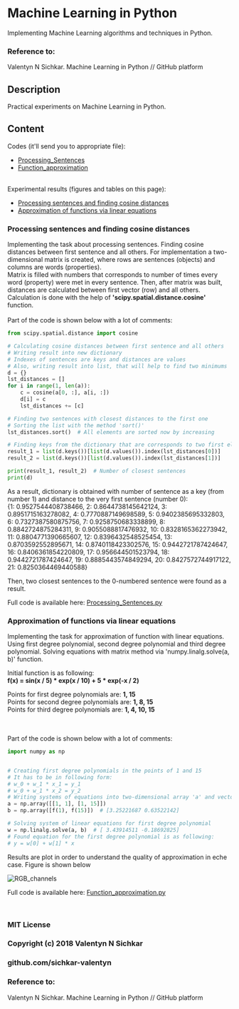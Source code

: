 # Machine Learning in Python
Implementing Machine Learning algorithms and techniques in Python.

### Reference to:
Valentyn N Sichkar. Machine Learning in Python // GitHub platform

## Description
Practical experiments on Machine Learning in Python.

## Content
Codes (it'll send you to appropriate file):
* [Processing_Sentences](https://github.com/sichkar-valentyn/Machine_Learning_in_Python/tree/master/Codes/Processing_Sentences.py)
* [Function_approximation](https://github.com/sichkar-valentyn/Machine_Learning_in_Python/tree/master/Codes/Function_approximation.py)

<br/>
Experimental results (figures and tables on this page):

* <a href="#Processing sentences and finding cosine distances">Processing sentences and finding cosine distances</a>
* <a href="#Approximation of functions via linear equations">Approximation of functions via linear equations</a>

### <a name="Processing sentences and finding cosine distances">Processing sentences and finding cosine distances</a>
Implementing the task about processing sentences. Finding cosine distances between first sentence and all others. For implementation a two-dimensional matrix is created, where rows are sentences (objects) and columns are words (properties).
<br/>Matrix is filled with numbers that corresponds to number of times every word (property) were met in every sentence. Then, after matrix was built, distances are calculated between first vector (row) and all others. Calculation is done with the help of **'scipy.spatial.distance.cosine'** function.
<br/><br/>Part of the code is shown below with a lot of comments:

```py
from scipy.spatial.distance import cosine

# Calculating cosine distances between first sentence and all others
# Writing result into new dictionary
# Indexes of sentences are keys and distances are values
# Also, writing result into list, that will help to find two minimums
d = {}
lst_distances = []
for i in range(1, len(a)):
    c = cosine(a[0, :], a[i, :])
    d[i] = c
    lst_distances += [c]

# Finding two sentences with closest distances to the first one
# Sorting the list with the method 'sort()'
lst_distances.sort()  # All elements are sorted now by increasing

# Finding keys from the dictionary that are corresponds to two first elements from the list
result_1 = list(d.keys())[list(d.values()).index(lst_distances[0])]
result_2 = list(d.keys())[list(d.values()).index(lst_distances[1])]

print(result_1, result_2)  # Number of closest sentences
print(d)

```

As a result, dictionary is obtained with number of sentence as a key (from number 1) and distance to the very first sentence (number 0):
<br/>{1: 0.9527544408738466, 2: 0.8644738145642124, 3: 0.8951715163278082, 4: 0.7770887149698589, 5: 0.9402385695332803, 6: 0.7327387580875756, 7: 0.9258750683338899, 8: 0.8842724875284311, 9: 0.9055088817476932, 10: 0.8328165362273942, 11: 0.8804771390665607, 12: 0.8396432548525454, 13: 0.8703592552895671, 14: 0.8740118423302576, 15: 0.9442721787424647, 16: 0.8406361854220809, 17: 0.956644501523794, 18: 0.9442721787424647, 19: 0.8885443574849294, 20: 0.8427572744917122, 21: 0.8250364469440588}

Then, two closest sentences to the 0-numbered sentence were found as a result.

Full code is available here: [Processing_Sentences.py](https://github.com/sichkar-valentyn/Machine_Learning_in_Python/tree/master/Codes/Processing_Sentences.py)

### <a name="Approximation of functions via linear equations">Approximation of functions via linear equations</a>
Implementing the task for approximation of function with linear equations. Using first degree polynomial, second degree polynomial and third degree polynomial. Solving equations with matrix method via 'numpy.linalg.solve(a, b)' function.

Initial function is as following:
<br/>**f(x) = sin(x / 5) * exp(x / 10) + 5 * exp(-x / 2)**

Points for first degree polynomials are: **1, 15**
<br/>Points for second degree polynomials are: **1, 8, 15**
<br/>Points for third degree polynomials are: **1, 4, 10, 15**

<br/><br/>Part of the code is shown below with a lot of comments:

```py
import numpy as np


# Creating first degree polynomials in the points of 1 and 15
# It has to be in following form:
# w_0 + w_1 * x_1 = y_1
# w_0 + w_1 * x_2 = y_2
# Writing systems of equations into two-dimensional array 'a' and vector 'b'
a = np.array([[1, 1], [1, 15]])
b = np.array([f(1), f(15)])  # [3.25221687 0.63522142]

# Solving system of linear equations for first degree polynomial
w = np.linalg.solve(a, b)  # [ 3.43914511 -0.18692825]
# Found equation for the first degree polynomial is as following:
# y = w[0] + w[1] * x

```

Results are plot in order to understand the quality of approximation in eche case. Figure is shown below

![RGB_channels](images/RGB_channels.png)

Full code is available here: [Function_approximation.py](https://github.com/sichkar-valentyn/Machine_Learning_in_Python/tree/master/Codes/Function_approximation.py)

<br/>

### MIT License
### Copyright (c) 2018 Valentyn N Sichkar
### github.com/sichkar-valentyn
### Reference to:
Valentyn N Sichkar. Machine Learning in Python // GitHub platform
